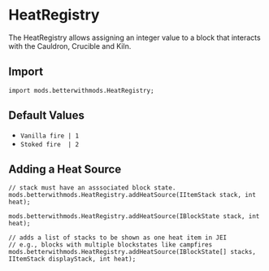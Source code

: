 # HeatRegistry

The HeatRegistry allows assigning an integer value to a block that interacts with the Cauldron, Crucible and Kiln.

## Import
```zenscript
import mods.betterwithmods.HeatRegistry;
```

## Default Values
 * `Vanilla fire | 1`
 * `Stoked fire  | 2`

## Adding a Heat Source

```zenscript
// stack must have an asssociated block state.
mods.betterwithmods.HeatRegistry.addHeatSource(IItemStack stack, int heat);

mods.betterwithmods.HeatRegistry.addHeatSource(IBlockState stack, int heat);

// adds a list of stacks to be shown as one heat item in JEI
// e.g., blocks with multiple blockstates like campfires
mods.betterwithmods.HeatRegistry.addHeatSource(IBlockState[] stacks, IItemStack displayStack, int heat);
```
